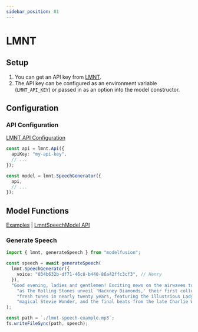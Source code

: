 ```yaml
---
sidebar_position: 81
---
```


# LMNT

## Setup

1. You can get an API key from [LMNT](https://lmnt.com/).
1. The API key can be configured as an environment variable (`LMNT_API_KEY`) or passed in as an option into the model constructor.

## Configuration

### API Configuration

[LMNT API Configuration](/api/classes/LmntApiConfiguration)

```ts
const api = lmnt.Api({
  apiKey: "my-api-key",
  // ...
});

const model = lmnt.SpeechGenerator({
  api,
  // ...
});
```

## Model Functions

[Examples](https://github.com/lgrammel/modelfusion/tree/main/examples/basic/src/model-provider/lmnt)
| [LmntSpeechModel API](/api/classes/LmntSpeechModel)

### Generate Speech

```ts
import { lmnt, generateSpeech } from "modelfusion";

const speech = await generateSpeech(
  lmnt.SpeechGenerator({
    voice: "034b632b-df71-46c8-b440-86a42ffc3cf3", // Henry
  }),
  "Good evening, ladies and gentlemen! Exciting news on the airwaves tonight " +
    "as The Rolling Stones unveil 'Hackney Diamonds,' their first collection of " +
    "fresh tunes in nearly twenty years, featuring the illustrious Lady Gaga, the " +
    "magical Stevie Wonder, and the final beats from the late Charlie Watts."
);

const path = `./lmnt-speech-example.mp3`;
fs.writeFileSync(path, speech);
```
